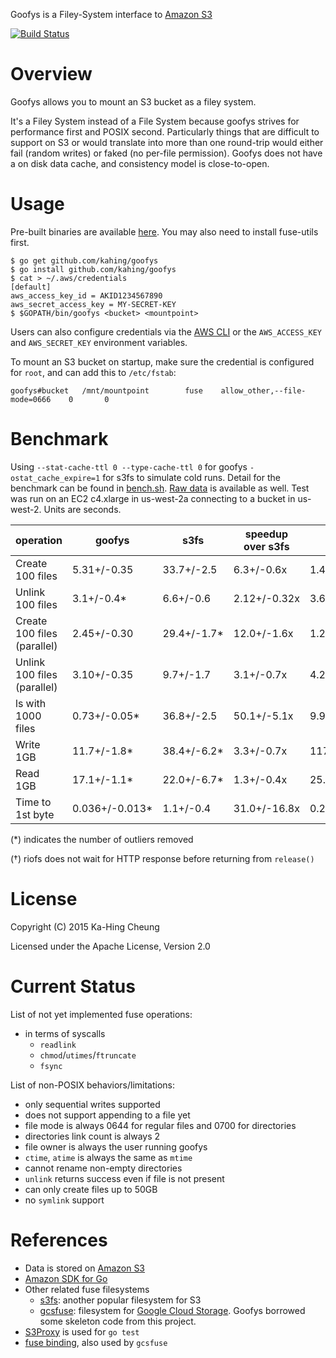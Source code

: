 Goofys is a Filey-System interface to [Amazon S3](https://aws.amazon.com/s3/)

[![Build Status](https://travis-ci.org/kahing/goofys.svg?branch=master)](https://travis-ci.org/kahing/goofys)

# Overview

Goofys allows you to mount an S3 bucket as a filey system.

It's a Filey System instead of a File System because goofys strives
for performance first and POSIX second. Particularly things that are
difficult to support on S3 or would translate into more than one
round-trip would either fail (random writes) or faked (no per-file
permission). Goofys does not have a on disk data cache, and
consistency model is close-to-open.

# Usage

Pre-built binaries are available [here](https://github.com/kahing/goofys/releases/). You may also need to install fuse-utils first.

```ShellSession
$ go get github.com/kahing/goofys
$ go install github.com/kahing/goofys
$ cat > ~/.aws/credentials
[default]
aws_access_key_id = AKID1234567890
aws_secret_access_key = MY-SECRET-KEY
$ $GOPATH/bin/goofys <bucket> <mountpoint>
```

Users can also configure credentials via the
[AWS CLI](https://docs.aws.amazon.com/cli/latest/userguide/cli-chap-getting-started.html)
or the `AWS_ACCESS_KEY` and `AWS_SECRET_KEY` environment variables.

To mount an S3 bucket on startup, make sure the credential is
configured for `root`, and can add this to `/etc/fstab`:

```
goofys#bucket   /mnt/mountpoint        fuse    allow_other,--file-mode=0666    0       0
```

# Benchmark

Using `--stat-cache-ttl 0 --type-cache-ttl 0` for goofys
`-ostat_cache_expire=1` for s3fs to simulate cold runs. Detail for the
benchmark can be found in
[bench.sh](https://github.com/kahing/goofys/blob/master/bench/bench.sh). [Raw data](https://github.com/kahing/goofys/blob/master/bench/)
is available as well. Test was run on an EC2 c4.xlarge in us-west-2a
connecting to a bucket in us-west-2. Units are seconds.

operation | goofys |  s3fs  | speedup over s3fs | riofs† | speedup over riofs |
----------| ------ | ------ | ----------------- | ------ | ------------------ |
Create 100 files | 5.31+/-0.35 | 33.7+/-2.5 | 6.3+/-0.6x | 1.43+/-0.21† | 0.27+/-0.04x
Unlink 100 files | 3.1+/-0.4* | 6.6+/-0.6 | 2.12+/-0.32x | 3.63+/-0.33 | 1.17+/-0.17x
Create 100 files (parallel) | 2.45+/-0.30 | 29.4+/-1.7* | 12.0+/-1.6x | 1.25+/-0.16† | 0.51+/-0.09x
Unlink 100 files (parallel) | 3.10+/-0.35 | 9.7+/-1.7 | 3.1+/-0.7x | 4.2+/-0.4 | 1.36+/-0.20x
ls with 1000 files | 0.73+/-0.05* | 36.8+/-2.5 | 50.1+/-5.1x | 9.9+/-0.5* | 13.4+/-1.2x
Write 1GB | 11.7+/-1.8* | 38.4+/-6.2* | 3.3+/-0.7x | 117.1+/-3.7 | 10.0+/-1.6x
Read 1GB | 17.1+/-1.1* | 22.0+/-6.7* | 1.3+/-0.4x | 25.2+/-1.0 | 1.48+/-0.11x
Time to 1st byte | 0.036+/-0.013* | 1.1+/-0.4 | 31.0+/-16.8x | 0.275+/-0.018* | 7.6+/-2.9x

(*) indicates the number of outliers removed

(†) riofs does not wait for HTTP response before returning from `release()`

# License

Copyright (C) 2015 Ka-Hing Cheung

Licensed under the Apache License, Version 2.0

# Current Status

List of not yet implemented fuse operations:
  * in terms of syscalls
    * `readlink`
    * `chmod`/`utimes`/`ftruncate`
    * `fsync`

List of non-POSIX behaviors/limitations:
  * only sequential writes supported
  * does not support appending to a file yet
  * file mode is always 0644 for regular files and 0700 for directories
  * directories link count is always 2
  * file owner is always the user running goofys
  * `ctime`, `atime` is always the same as `mtime`
  * cannot rename non-empty directories
  * `unlink` returns success even if file is not present
  * can only create files up to 50GB
  * no `symlink` support

# References

  * Data is stored on [Amazon S3](https://aws.amazon.com/s3/)
  * [Amazon SDK for Go](https://github.com/aws/aws-sdk-go)
  * Other related fuse filesystems
    * [s3fs](https://github.com/s3fs-fuse/s3fs-fuse): another popular filesystem for S3
    * [gcsfuse](https://github.com/googlecloudplatform/gcsfuse):
      filesystem for
      [Google Cloud Storage](https://cloud.google.com/storage/). Goofys
      borrowed some skeleton code from this project.
  * [S3Proxy](https://github.com/andrewgaul/s3proxy) is used for `go test`
  * [fuse binding](https://github.com/jacobsa/fuse), also used by `gcsfuse`

